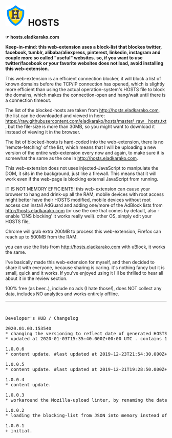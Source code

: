 <h1><img alt="" src="resources/icon.png" height="64" width="64"/> HOSTS</h1>

<strong>☞︎ hosts.eladkarako.com</strong>


<strong>Keep-in-mind:</strong>
<strong>this web-extension uses a block-list that blockes twitter, facebook, tumblr, alibaba/aliexpress, pinterest, linkedin, instagram and couple more so called "useful" websites.</strong>
<strong>so, if you want to use twitter/facebook or your favorite websites does not load, avoid installing this web-extension.</strong>


This web-extension is an efficient connection blocker, 
it will block a list of known domains before the TCP/IP connection has opened, 
which is slightly more efficient than using the actual operation-system's HOSTS file to block the domains, 
which makes the connection-open and hang/wait until there is a connection timeout.

The list of the blocked-hosts are taken from <a href="http://hosts.eladkarako.com">http://hosts.eladkarako.com</a>, 
the list can be downloaded and viewed in here: <a href="https://raw.githubusercontent.com/eladkarako/hosts/master/_raw__hosts.txt">https://raw.githubusercontent.com/eladkarako/hosts/master/_raw__hosts.txt</a>, but the file-size is more than 30MB, so you might want to download it instead of viewing it in the browser.

The list of blocked-hosts is hard-coded into the web-extension, 
there is no 'remote-fetching' of the list, 
which means that I will be uploading a new version of the entire web-extension every now and again, 
to make sure it is somewhat the same as the one in <a href="http://hosts.eladkarako.com">http://hosts.eladkarako.com</a>.

This web-extension does not uses injected-JavaScript to manipulate the DOM, 
it sits in the background, just like a firewall.
This means that it will work even if the web-page is blocking external JavaScript from running.


IT IS NOT MEMORY EFFICIENT!!!
this web-extension can cause your browser to hang and drink-up all the RAM, 
mobile devices with root access might better have their HOSTS modified, 
mobile devices without root access can install AdGuard and adding one/more of the AdBlock lists from <a href="http://hosts.eladkarako.com">http://hosts.eladkarako.com</a> (or use the one that comes by default, also - enable 'DNS blocking' it works really well).
other OS, simply edit your HOSTS file, 

Chrome will grab extra 200MB to process this web-extension,
Firefox can reach up to 500MB from the RAM.

you can use the lists from <a href="http://hosts.eladkarako.com">http://hosts.eladkarako.com</a> with uBlock, it works the same.

I've basically made this web-extension for myself, and then decided to share it with everyone, because sharing is caring. it's nothing fancy but it is small, quick and it works. If you've enjoyed using it I'll be thrilled to hear all about it in the review section. 

100% free (as beer..), include no ads (I hate those!), does NOT collect any data, includes NO analytics and works entirely offline.

<hr/>

<img alt="" src="resources/info_1.png"/>

<pre>
Developer's HUB / Changelog

2020.01.03.153540
* changing the versioning to reflect date of generated HOSTS (full reveresed-data, time HHMMss as whole unit).
* updated at 2020-01-03T15:35:40.000Z+00:00 UTC . contains 1279065 bad-hosts.

1.0.0.6
* content update. #last updated at 2019-12-23T21:54:30.000Z+00:00 UTC . contains 1274458 bad-hosts. direct link: https://raw.githubusercontent.com/eladkarako/hosts/master/_raw__hosts.txt .

1.0.0.5
* content update. #last updated at 2019-12-21T19:28:50.000Z+00:00 UTC . contains 1274258 bad-hosts. direct link: https://raw.githubusercontent.com/eladkarako/hosts/master/_raw__hosts.txt .

1.0.0.4
* content update.

1.0.0.3
* workaround the Mozilla-upload linter, by renaming the data-file file-extension to something else than '.json' ('.json_txt' is good..).

1.0.0.2
* loading the blocking-list from JSON into memory instead of native JS, to allow uploading the web-extension to Mozilla (4MB JS-file size-limit).

1.0.0.1
+ initial.
</pre>

<!-- <a href="https://paypal.me/e1adkarak0"><img src="https://www.paypalobjects.com/webstatic/mktg/Logo/pp-logo-100px.png" alt="PayPal Donation"></a> -->
